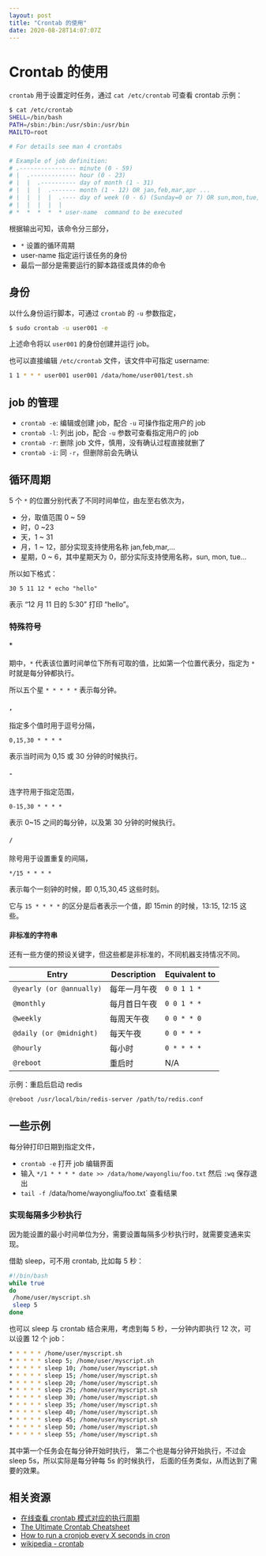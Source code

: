 ```yaml
---
layout: post
title: "Crontab 的使用"
date: 2020-08-28T14:07:07Z
---
```

# Crontab 的使用

`crontab` 用于设置定时任务，通过 `cat /etc/crontab` 可查看 crontab 示例： 

```sh
$ cat /etc/crontab 
SHELL=/bin/bash
PATH=/sbin:/bin:/usr/sbin:/usr/bin
MAILTO=root

# For details see man 4 crontabs

# Example of job definition:
# .---------------- minute (0 - 59)
# |  .------------- hour (0 - 23)
# |  |  .---------- day of month (1 - 31)
# |  |  |  .------- month (1 - 12) OR jan,feb,mar,apr ...
# |  |  |  |  .---- day of week (0 - 6) (Sunday=0 or 7) OR sun,mon,tue,wed,thu,fri,sat
# |  |  |  |  |
# *  *  *  *  * user-name  command to be executed
```

根据输出可知，该命令分三部分，

- `*` 设置的循环周期
- user-name 指定运行该任务的身份
- 最后一部分是需要运行的脚本路径或具体的命令


## 身份

以什么身份运行脚本，可通过 `crontab` 的 `-u` 参数指定，

```sh
$ sudo crontab -u user001 -e
```

上述命令将以 `user001` 的身份创建并运行 job。

也可以直接编辑 `/etc/crontab` 文件，该文件中可指定 username:

```sh
1 1 * * * user001 user001 /data/home/user001/test.sh
```

## job 的管理

- `crontab -e`: 编辑或创建 job，配合 `-u` 可操作指定用户的 job
- `crontab -l`: 列出 job，配合 `-u` 参数可查看指定用户的 job
- `crontab -r`: 删除 job 文件，慎用，没有确认过程直接就删了
- `crontab -i`: 同 `-r`，但删除前会先确认

## 循环周期

5 个 `*` 的位置分别代表了不同时间单位，由左至右依次为，

- 分，取值范围 0 ~ 59
- 时，0 ~23
- 天，1 ~ 31
- 月，1 ~ 12，部分实现支持使用名称 jan,feb,mar,…
- 星期，0 ~ 6，其中星期天为 0，部分实际支持使用名称，sun, mon, tue…

所以如下格式：

```
30 5 11 12 * echo "hello"
```

表示 “12 月 11 日的 5:30” 打印 “hello”。

### 特殊符号

#### `*`

期中，`*` 代表该位置时间单位下所有可取的值，比如第一个位置代表分，指定为 `*` 时就是每分钟都执行。

所以五个星 `* * * * *` 表示每分钟。

#### `,`

指定多个值时用于逗号分隔，

```
0,15,30 * * * *
```

表示当时间为 0,15 或 30 分钟的时候执行。

#### `-`

连字符用于指定范围，

```
0-15,30 * * * *
```

表示 0~15 之间的每分钟，以及第 30 分钟的时候执行。

#### `/`

除号用于设置重复的间隔，

```
*/15 * * * *
```

表示每个一刻钟的时候，即 0,15,30,45 这些时刻。

它与 `15 * * * *` 的区分是后者表示一个值，即 15min 的时候，13:15, 12:15 这些。

#### 非标准的字符串

还有一些方便的预设关键字，但这些都是非标准的，不同机器支持情况不同。

| Entry                    | Description                                                | Equivalent to |
| ------------------------ | ---------------------------------------------------------- | ------------- |
| `@yearly (or @annually)` | 每年一月午夜                  | `0 0 1 1 *`   |
| `@monthly`               | 每月首日午夜 | `0 0 1 * *`   |
| `@weekly`                | 每周天午夜              | `0 0 * * 0`   |
| `@daily (or @midnight)`  | 每天午夜                                | `0 0 * * *`   |
| `@hourly`                | 每小时              | `0 * * * *`   |
| `@reboot`                | 重启时                                             | N/A           |

示例：重启后启动 redis

```sh
@reboot /usr/local/bin/redis-server /path/to/redis.conf
```

## 一些示例

每分钟打印日期到指定文件，

- `crontab -e` 打开 job 编辑界面
- 输入 `*/1 * * * * date >> /data/home/wayongliu/foo.txt` 然后 `:wq` 保存退出 
- `tail -f `/data/home/wayongliu/foo.txt` 查看结果

### 实现每隔多少秒执行

因为能设置的最小时间单位为分，需要设置每隔多少秒执行时，就需要变通来实现。

借助 sleep，可不用 crontab, 比如每 5 秒：

```sh
#!/bin/bash
while true
do
 /home/user/myscript.sh
 sleep 5
done
```

也可以 sleep 与 crontab 结合来用，考虑到每 5 秒，一分钟内即执行 12 次，可以设置 12 个 job：

```sh
* * * * * /home/user/myscript.sh
* * * * * sleep 5; /home/user/myscript.sh
* * * * * sleep 10; /home/user/myscript.sh
* * * * * sleep 15; /home/user/myscript.sh
* * * * * sleep 20; /home/user/myscript.sh
* * * * * sleep 25; /home/user/myscript.sh
* * * * * sleep 30; /home/user/myscript.sh
* * * * * sleep 35; /home/user/myscript.sh
* * * * * sleep 40; /home/user/myscript.sh
* * * * * sleep 45; /home/user/myscript.sh
* * * * * sleep 50; /home/user/myscript.sh
* * * * * sleep 55; /home/user/myscript.sh
```

其中第一个任务会在每分钟开始时执行，
第二个也是每分钟开始执行，不过会 sleep 5s，所以实际是每分钟每 5s 的时候执行，
后面的任务类似，从而达到了需要的效果。

## 相关资源

- [在线查看 crontab 模式对应的执行周期](https://crontab.guru/)
- [The Ultimate Crontab Cheatsheet](https://www.codementor.io/@akul08/the-ultimate-crontab-cheatsheet-5op0f7o4r)
- [How to run a cronjob every X seconds in cron](http://tech.saigonist.com/b/server/how-run-cronjob-every-x-seconds-cron.html)
- [wikipedia - crontab](https://en.wikipedia.org/wiki/Cron)

